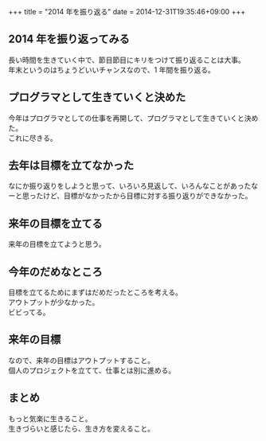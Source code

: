 +++
title = "2014 年を振り返る"
date = 2014-12-31T19:35:46+09:00
+++

## 2014 年を振り返ってみる

長い時間を生きていく中で、節目節目にキリをつけて振り返ることは大事。  
年末というのはちょうどいいチャンスなので、1 年間を振り返る。

## プログラマとして生きていくと決めた

今年はプログラマとしての仕事を再開して、プログラマとして生きていくと決めた。  
これに尽きる。

## 去年は目標を立てなかった

なにか振り返りをしようと思って、いろいろ見返して、いろんなことがあったなーと思ったけど、目標がなかったから目標に対する振り返りができなかった。

## 来年の目標を立てる

来年の目標を立てようと思う。

## 今年のだめなところ

目標を立てるためにまずはだめだったところを考える。  
アウトプットが少なかった。  
ビビってる。

## 来年の目標

なので、来年の目標はアウトプットすること。  
個人のプロジェクトを立てて、仕事とは別に進める。

## まとめ

もっと気楽に生きること。  
生きづらいと感じたら、生き方を変えること。
